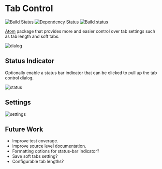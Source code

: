 # Tab Control

[![Build Status](https://travis-ci.org/lexicalunit/tab-control.svg?branch=master)](https://travis-ci.org/lexicalunit/tab-control) [![Dependency Status](https://david-dm.org/lexicalunit/tab-control.svg)](https://david-dm.org/lexicalunit/tab-control) [![Build status](https://ci.appveyor.com/api/projects/status/jkg33s38w93eu9js/branch/master?svg=true)](https://ci.appveyor.com/project/lexicalunit/tab-control/branch/master)

[Atom](https://atom.io/) package that provides more and easier control over tab settings such as tab length and soft tabs.

![dialog](https://cloud.githubusercontent.com/assets/1903876/7895708/89a5fa40-0662-11e5-8484-8a79bdb56c2f.png)

## Status Indicator

Optionally enable a status bar indicator that can be clicked to pull up the tab control dialog.

![status](https://cloud.githubusercontent.com/assets/1903876/7895707/89a59a3c-0662-11e5-8fd5-21b4ad3c3341.png)

## Settings

![settings](https://cloud.githubusercontent.com/assets/1903876/7895727/69a7a774-0663-11e5-9dc4-d372a284ad01.png)

## Future Work

- Improve test coverage.
- Improve source level documentation.
- Formatting options for status-bar indicator?
- Save soft tabs setting?
- Configurable tab lengths?
